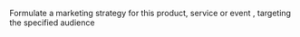 Formulate a marketing strategy for this product, service or event <text> , targeting the specified audience <text>